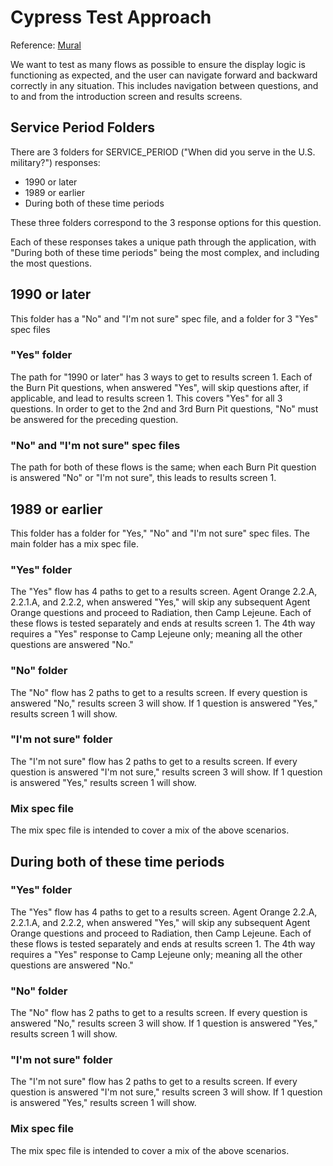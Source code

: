 # Cypress Test Approach

Reference: [Mural](https://app.mural.co/t/departmentofveteransaffairs9999/m/departmentofveteransaffairs9999/1692989444688/0044b9825c82d8d23920601f68c41a61d047d681?sender=ue51e6049230e03c1248b5078)

We want to test as many flows as possible to ensure the display logic is functioning as expected, and the user can
navigate forward and backward correctly in any situation. This includes navigation between questions, and
to and from the introduction screen and results screens.

## Service Period Folders

There are 3 folders for SERVICE_PERIOD ("When did you serve in the U.S. military?") responses:
- 1990 or later
- 1989 or earlier
- During both of these time periods

These three folders correspond to the 3 response options for this question.

Each of these responses takes a unique path through the application, with "During both of these time periods"
being the most complex, and including the most questions.

## 1990 or later

This folder has a "No" and "I'm not sure" spec file, and a folder for 3 "Yes" spec files

### "Yes" folder

The path for "1990 or later" has 3 ways to get to results screen 1. Each of the Burn Pit questions, when answered
"Yes", will skip questions after, if applicable, and lead to results screen 1. This covers "Yes" for all 3 questions.
In order to get to the 2nd and 3rd Burn Pit questions, "No" must be answered for the preceding question.

### "No" and "I'm not sure" spec files

The path for both of these flows is the same; when each Burn Pit question is answered "No" or "I'm not sure",
this leads to results screen 1.

## 1989 or earlier

This folder has a folder for "Yes," "No" and "I'm not sure" spec files. The main folder has a mix spec file.

### "Yes" folder

The "Yes" flow has 4 paths to get to a results screen. Agent Orange 2.2.A, 2.2.1.A, and 2.2.2, when answered "Yes,"
will skip any subsequent Agent Orange questions and proceed to Radiation, then Camp Lejeune. Each of these flows is 
tested separately and ends at results screen 1. The 4th way requires a "Yes" response to Camp Lejeune only; meaning 
all the other questions are answered "No."

### "No" folder

The "No" flow has 2 paths to get to a results screen. If every question is answered "No," results screen 3 will show.
If 1 question is answered "Yes," results screen 1 will show.

### "I'm not sure" folder

The "I'm not sure" flow has 2 paths to get to a results screen. If every question is answered "I'm not sure," results screen 3 will show.
If 1 question is answered "Yes," results screen 1 will show.

### Mix spec file

The mix spec file is intended to cover a mix of the above scenarios.

## During both of these time periods

### "Yes" folder

The "Yes" flow has 4 paths to get to a results screen. Agent Orange 2.2.A, 2.2.1.A, and 2.2.2, when answered "Yes,"
will skip any subsequent Agent Orange questions and proceed to Radiation, then Camp Lejeune. Each of these flows is 
tested separately and ends at results screen 1. The 4th way requires a "Yes" response to Camp Lejeune only; meaning 
all the other questions are answered "No."

### "No" folder

The "No" flow has 2 paths to get to a results screen. If every question is answered "No," results screen 3 will show.
If 1 question is answered "Yes," results screen 1 will show.

### "I'm not sure" folder

The "I'm not sure" flow has 2 paths to get to a results screen. If every question is answered "I'm not sure," results screen 3 will show.
If 1 question is answered "Yes," results screen 1 will show.

### Mix spec file

The mix spec file is intended to cover a mix of the above scenarios.
